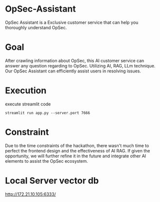 # OpSec-Assistant
OpSec Assistant is a Exclusive customer service that can help you thoroughly understand OpSec.

# Goal
After crawling information about OpSec, this AI customer service can answer any question regarding to OpSec. Utilizing AI, RAG, LLm technique. Our OpSec Assistant can efficiently assist users in resolving issues.

# Execution
execute streamlit code
```
streamlit run app.py --server.port 7666
```

# Constraint
Due to the time constraints of the hackathon, there wasn't much time to perfect the frontend design and the effectiveness of AI RAG. If given the opportunity, we will further refine it in the future and integrate other AI elements to assist the OpSec ecosystem.

# Local Server vector db
http://172.21.10.105:6333/